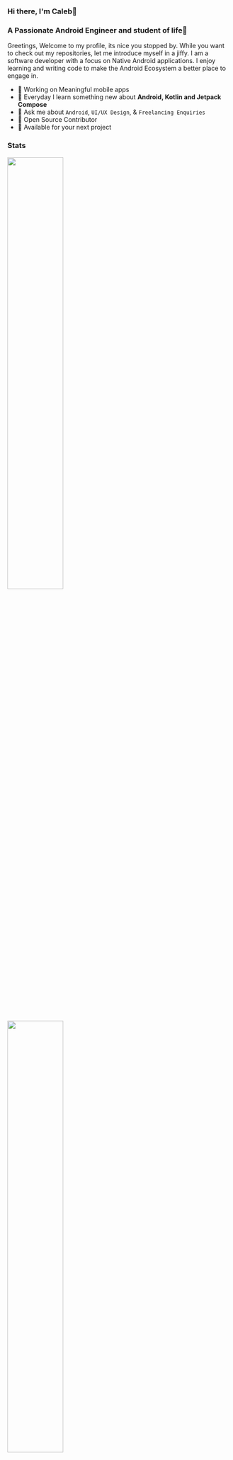 ### Hi there, I'm Caleb👋
### A Passionate Android Engineer and student of life🚀
Greetings, Welcome to my profile, its nice you stopped by. While you want to check out my repositories, let me introduce myself in a jiffy. I am a software developer with a focus on Native Android applications. I enjoy learning and writing code to make the Android Ecosystem a better place to engage in.

* 📱 Working on Meaningful mobile apps 
* 🌱 Everyday I learn something new about **Android, Kotlin and Jetpack Compose**
* 💬 Ask me about ``Android``, ``UI/UX Design``, & ``Freelancing Enquiries`` 
* 📝 Open Source Contributor
* 💌 Available for your next project

### Stats
<img height="50%" width="auto" src ="https://github-readme-stats.vercel.app/api?username=Mzazi25&show_icons=true&count_private=true&theme=darcula&hide_border=true&hide=issues,contribs&bg_color=00000000"> <img height="50%" width="auto" src ="https://github-readme-streak-stats.herokuapp.com?user=Mzazi25&theme=darcula&hide_border=true&background=FFFFFF00">
<img align="center" height="50%" width="350" src ="https://github-readme-stats.vercel.app/api/top-langs/?username=Mzazi25&layout=compact&hide_border=true&theme=darcula&bg_color=00000000&langs_count=6&hide=jupyter%20notebook,tex,css,php">

## Reach me via 👇
[![Mail](https://img.shields.io/badge/-Say%20Hi!-gray?style=for-the-badge&logo=gmail)](mailto:langat.caleb95@gmail.com)
[![Twitter](https://img.shields.io/badge/-twitter-gray?style=for-the-badge&logo=twitter)](https://twitter.com/_CalebLangat)
[![LinkedIn](https://img.shields.io/badge/-linkedin-gray?style=for-the-badge&logo=linkedin)](https://www.linkedin.com/in/caleb-langat-45874895/)
[![Medium](https://img.shields.io/badge/-medium-gray?style=for-the-badge&logo=medium)](https://medium.com/.....)
  
## Projects made with ❤️ 👇
